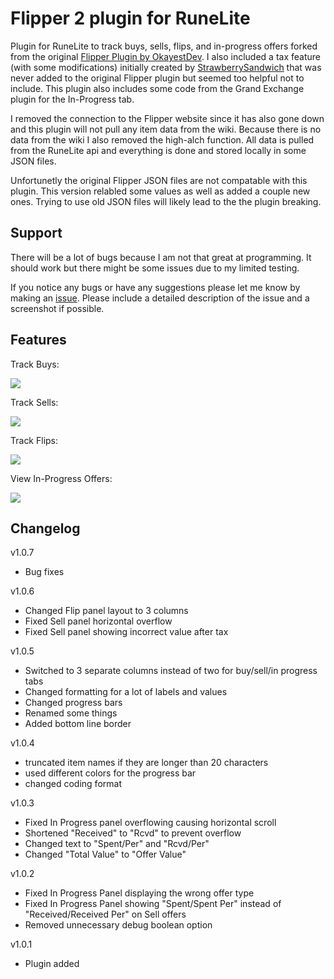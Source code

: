 # Flipper 2 plugin for RuneLite

Plugin for RuneLite to track buys, sells, flips, and in-progress offers forked from the original [Flipper Plugin by OkayestDev](https://github.com/OkayestDev/OSRS-Flipper). I also included a tax feature (with some modifications) initially created by [StrawberrySandwich](https://github.com/StrawberrySandwich/OSRS-Flipper/tree/feature/add-tax) that was never added to the original Flipper plugin but seemed too helpful not to include. This plugin also includes some code from the Grand Exchange plugin for the In-Progress tab.

I removed the connection to the Flipper website since it has also gone down and this plugin will not pull any item data from the wiki. Because there is no data from the wiki I also removed the high-alch function.
All data is pulled from the RuneLite api and everything is done and stored locally in some JSON files.

Unfortunetly the original Flipper JSON files are not compatable with this plugin. This version relabled some values as well as added a couple new ones. Trying to use old JSON files will likely lead to the the plugin breaking.

## Support
There will be a lot of bugs because I am not that great at programming. It should work but there might be some issues due to my limited testing.
<br />

If you notice any bugs or have any suggestions please let me know by making an [issue](https://github.com/UmaLPZ/OSRS-Flipper-2/issues). Please include a detailed description of the issue and a screenshot if possible.

## Features

Track Buys:

<p>
    <img src="https://i.imgur.com/aGH7ugM.png" max-width="600px">
</p>

Track Sells:

<p>
    <img src="https://i.imgur.com/eFbO9Qa.png" max-width="600px">
</p>

Track Flips:

<p>
    <img src="https://i.imgur.com/RQb9OQb.png" max-width="600px">
</p>

View In-Progress Offers:

<p>
    <img src="https://i.imgur.com/TXW79Hl.png" max-width="600px">
</p>

## Changelog

v1.0.7 <br />
- Bug fixes

v1.0.6 <br />
- Changed Flip panel layout to 3 columns
- Fixed Sell panel horizontal overflow
- Fixed Sell panel showing incorrect value after tax

v1.0.5 <br />
- Switched to 3 separate columns instead of two for buy/sell/in progress tabs
- Changed formatting for a lot of labels and values
- Changed progress bars
- Renamed some things
- Added bottom line border

v1.0.4 <br />
- truncated item names if they are longer than 20 characters
- used different colors for the progress bar
- changed coding format

v1.0.3 <br />
- Fixed In Progress panel overflowing causing horizontal scroll
- Shortened "Received" to "Rcvd" to prevent overflow
- Changed text to "Spent/Per" and "Rcvd/Per"
- Changed "Total Value" to "Offer Value"

v1.0.2 <br />
- Fixed In Progress Panel displaying the wrong offer type
- Fixed In Progress Panel showing "Spent/Spent Per" instead of "Received/Received Per" on Sell offers
- Removed unnecessary debug boolean option

v1.0.1 <br />

- Plugin added


